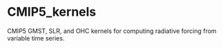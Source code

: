 # CMIP5_kernels
CMIP5 GMST, SLR, and OHC kernels for computing radiative forcing from variable time series. 

